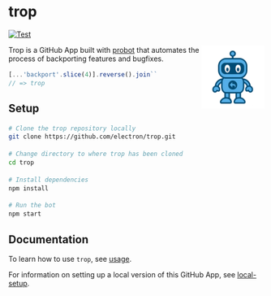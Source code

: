 # trop

[![Test](https://github.com/electron/trop/actions/workflows/test.yml/badge.svg)](https://github.com/electron/trop/actions/workflows/test.yml)

<img height="124px" width="124px" align="right" alt="trop-logo" src="design/logo.png">

Trop is a GitHub App built with [probot](https://github.com/probot/probot) that automates the process of backporting features and bugfixes.

```js
[...'backport'.slice(4)].reverse().join``
// => trop
```

## Setup

```sh
# Clone the trop repository locally
git clone https://github.com/electron/trop.git

# Change directory to where trop has been cloned
cd trop

# Install dependencies
npm install

# Run the bot
npm start
```

## Documentation

To learn how to use `trop`, see [usage](docs/usage.md).

For information on setting up a local version of this GitHub App, see [local-setup](docs/local-setup.md).
